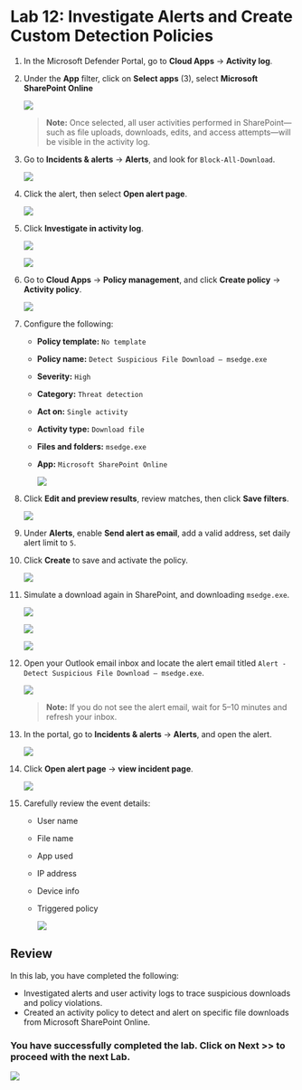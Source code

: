 # Lab 12: Investigate Alerts and Create Custom Detection Policies

1. In the Microsoft Defender Portal, go to **Cloud Apps** → **Activity log**.

1. Under the **App** filter, click on **Select apps** (3), select **Microsoft SharePoint Online**

   ![](../media/p-0-1.png) 

   > **Note:** Once selected, all user activities performed in SharePoint—such as file uploads, downloads, edits, and access attempts—will be visible in the activity log.

1. Go to **Incidents & alerts** → **Alerts**, and look for `Block-All-Download`.

   ![](../media/grpg-1-3.png)

1. Click the alert, then select **Open alert page**.
   
   ![](../media/p-1-7.png)

1. Click **Investigate in activity log**.
 
   ![](../media/p-1-8.png)

   ![](../media/gg_p-1-9.png)

1. Go to **Cloud Apps** → **Policy management**, and click **Create policy** → **Activity policy**.

   ![](../media/p-1-1.png)

1. Configure the following:

   - **Policy template:** `No template`
   - **Policy name:** `Detect Suspicious File Download – msedge.exe`  
   - **Severity:** `High`  
   - **Category:** `Threat detection`  
   - **Act on:** `Single activity`  
   - **Activity type:** `Download file`  
   - **Files and folders:** `msedge.exe`  
   - **App:** `Microsoft SharePoint Online`
   
      ![](../media/p-1-2.png)

1. Click **Edit and preview results**, review matches, then click **Save filters**.

   ![](../media/p-1-3.png)

1. Under **Alerts**, enable **Send alert as email**, add a valid address, set daily alert limit to `5`.

1. Click **Create** to save and activate the policy.

   ![](../media/p-1-4.png)

1. Simulate a download again in SharePoint, and downloading `msedge.exe`.
    
   ![](../media/g-3-6.png)

   ![](../media/g-3-7.png)

   ![](../media/g-3-8.png)

1. Open your Outlook email inbox and locate the alert email titled `Alert - Detect Suspicious File Download – msedge.exe`.
   
   ![](../media/p-1-5.png)

   > **Note:** If you do not see the alert email, wait for 5–10 minutes and refresh your inbox.

1. In the portal, go to **Incidents & alerts** → **Alerts**, and open the alert.
   
   ![](../media/grpg-1-3.png)

1. Click **Open alert page** → **view incident page**.

   ![](../media/grpg-1-4.png)

1. Carefully review the event details:

    - User name  
    - File name  
    - App used  
    - IP address  
    - Device info  
    - Triggered policy
   
      ![](../media/grpg-1-5.png)

## Review

In this lab, you have completed the following:

- Investigated alerts and user activity logs to trace suspicious downloads and policy violations.
- Created an activity policy to detect and alert on specific file downloads from Microsoft SharePoint Online.

### You have successfully completed the lab. Click on **Next >>** to proceed with the next Lab.

![](../media/rd_gs_1_9.png)
